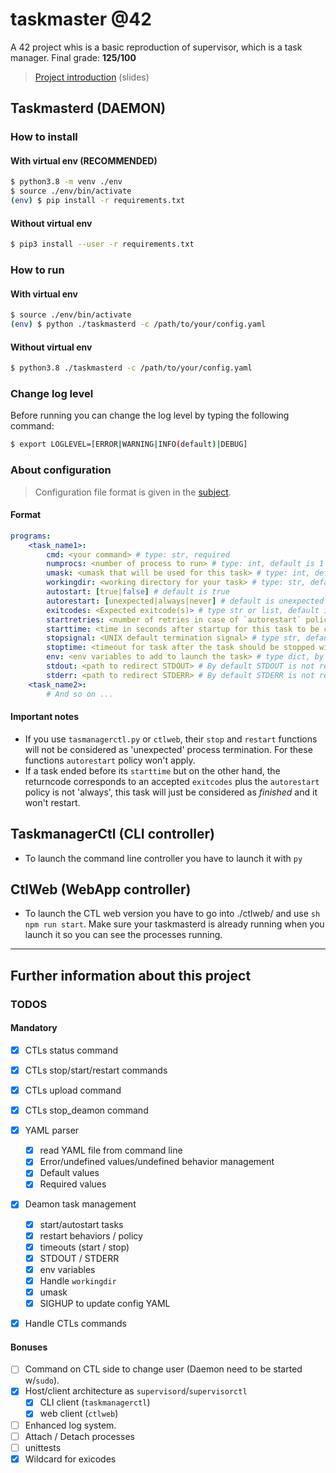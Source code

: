 # taskmaster @42

A 42 project whis is a basic reproduction of supervisor, which is a task manager.
Final grade: **125/100**

> [Project introduction](https://docs.google.com/presentation/d/1LcZcP-kSzcBjE6d3_cHoFy3v_VbIdg4a8T83Fyj7EQY/edit?usp=sharing) (slides)


## Taskmasterd (DAEMON)

### How to install

#### With virtual env (RECOMMENDED)
```sh
$ python3.8 -m venv ./env
$ source ./env/bin/activate
(env) $ pip install -r requirements.txt
```

#### Without virtual env
```sh
$ pip3 install --user -r requirements.txt
```

### How to run

#### With virtual env
```sh
$ source ./env/bin/activate
(env) $ python ./taskmasterd -c /path/to/your/config.yaml
```

#### Without virtual env
```sh
$ python3.8 ./taskmasterd -c /path/to/your/config.yaml
```

### Change log level

Before running you can change the log level by typing the following command:
```sh
$ export LOGLEVEL=[ERROR|WARNING|INFO(default)|DEBUG]
```

### About configuration

> Configuration file format is given in the [subject](./fr.subject.pdf).

#### Format
```yaml
programs:
    <task_name1>:
        cmd: <your command> # type: str, required
        numprocs: <number of process to run> # type: int, default is 1
        umask: <umask that will be used for this task> # type: int, default is 666
        workingdir: <working directory for your task> # type: str, default is the current path
        autostart: [true|false] # default is true
        autorestart: [unexpected|always|never] # default is unexpected
        exitcodes: <Expected exitcode(s)> # type str or list, default is 0
        startretries: <number of retries in case of `autorestart` policy> # type int, default is 2
        starttime: <time in seconds after startup for this task to be considered as started> # type int, default is 5
        stopsignal: <UNIX default termination signal> # type str, default is 'TERM'
        stoptime: <timeout for task after the task should be stopped with a stopsignal> # type int, default is 10
        env: <env variables to add to launch the task> # type dict, by default there isn't any added variables.
        stdout: <path to redirect STDOUT> # By default STDOUT is not redirected
        stderr: <path to redirect STDERR> # By default STDERR is not redirected
    <task_name2>:
        # And so on ...
```

#### Important notes

- If you use `tasmanagerctl.py` or `ctlweb`, their `stop` and `restart` functions will not be considered as 'unexpected' process termination. For these functions `autorestart` policy won't apply.
- If a task ended before its `starttime` but on the other hand, the returncode corresponds to an accepted `exitcodes` plus the `autorestart` policy is not 'always', this task will just be considered as _finished_ and it won't restart.

## TaskmanagerCtl (CLI controller)

- To launch the command line controller you have to launch it with `py`

## CtlWeb (WebApp controller)

- To launch the CTL web version you have to go into ./ctlweb/ and use ```sh npm run start```. Make sure your taskmasterd is already running when you launch it so you can see the processes running.

***

## Further information about this project

### TODOS

#### Mandatory

- [x] CTLs status command
- [x] CTLs stop/start/restart commands
- [x] CTLs upload command
- [x] CTLs stop_deamon command

- [x] YAML parser
    - [x] read YAML file from command line
    - [x] Error/undefined values/undefined behavior management
    - [x] Default values
    - [x] Required values
- [x] Deamon task management
    - [x] start/autostart tasks
    - [x] restart behaviors / policy
    - [x] timeouts (start / stop)
    - [x] STDOUT / STDERR
    - [x] env variables
    - [x] Handle `workingdir`
    - [x] umask
    - [x] SIGHUP to update config YAML
- [x] Handle CTLs commands

#### Bonuses

- [ ] Command on CTL side to change user (Daemon need to be started w/`sudo`).
- [x] Host/client architecture as `supervisord`/`supervisorctl`
    - [x] CLI client (`taskmanagerctl`)
    - [x] web client (`ctlweb`)
- [ ] Enhanced log system.
- [ ] Attach / Detach processes
- [ ] unittests
- [x] Wildcard for exicodes
